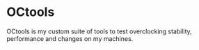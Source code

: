 # OCtools
OCtools is my custom suite of tools to test overclocking stability, performance and changes on my machines.